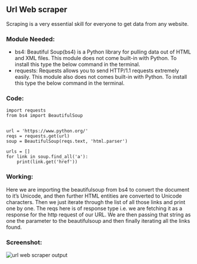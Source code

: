 ## Url Web scraper

Scraping is a very essential skill for everyone to get data from any website.

### Module Needed:

- bs4: Beautiful Soup(bs4) is a Python library for pulling data out of HTML and XML files. This module does not come built-in with Python. To install this type the below command in the terminal.
- requests: Requests allows you to send HTTP/1.1 requests extremely easily. This module also does not comes built-in with Python. To install this type the below command in the terminal.

### Code:

```{python}
import requests
from bs4 import BeautifulSoup


url = 'https://www.python.org/'
reqs = requests.get(url)
soup = BeautifulSoup(reqs.text, 'html.parser')

urls = []
for link in soup.find_all('a'):
    print(link.get('href'))
```

### Working:

Here we are importing the beautifulsoup from bs4 to convert the document to it’s Unicode, and then further HTML entities are converted to Unicode characters. Then we just iterate through the list of all those links and print one by one. The reqs here is of response type i.e. we are fetching it as a response for the http request of our URL. We are then passing that string as one the parameter to the beautifulsoup and then finally iterating all the links found.

### Screenshot:

![url web scraper output](https://user-images.githubusercontent.com/67074796/193414565-db713a45-ba31-44af-ad47-60383bba7b42.png)

